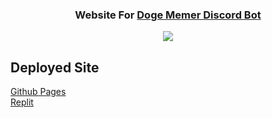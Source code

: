 <h3 align="center">
  Website For <a href = "https://discordbotlist.com/bots/doge-memer">Doge Memer Discord Bot</a>
</h3>
 
 <p align="center">
  <a href="https://github.com/thenithinbalaji/Doge-Memer-Website">
    <img src="https://skillicons.dev/icons?i=html,tailwind,svg,github,vscode" />
  </a>
</p>

## Deployed Site
[Github Pages](https://thenithinbalaji.github.io/Doge-Memer-Website/) <br>
[Replit](https://doge-memer.thenithinbalaji.repl.co/)
